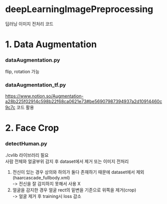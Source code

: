 # deepLearningImagePreprocessing
딥러닝 이미지 전처리 코드

# 1. Data Augmentation
### dataAugmentation.py<br>
flip, rotation 가능

### dataAugmentation_tf.py<br>
https://www.notion.so/Augmentation-a28b225f02914c598b22f68ca0621e73#be56907987394937a2d10914460c9c7c 코드 활용<br>

# 2. Face Crop
### detectHuman.py<br>
./cvlib 라이브러리 필요<br>
사람 전체와 얼굴부위 감지 후 dataset에서 제거 또는 이미지 전처리<br>

1) 전신이 있는 경우 상의와 하의가 둘다 존재하기 때문에 dataset에서 제외 (haarcascade_fullbody.xml)<br>
-> 전신을 잘 감지하지 못해서 사용 X <br>
2) 얼굴을 감지한 경우 얼굴 rect의 밑변을 기준으로 위쪽을 제거(crop)<br>
-> 얼굴 제거 후 training시 loss 감소<br>


